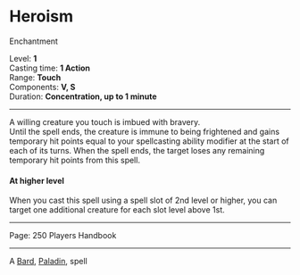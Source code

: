 

# Heroism

Enchantment

Level: **1**  
Casting time: **1 Action**  
Range: **Touch**  
Components: **V, S**  
Duration: **Concentration, up to 1 minute**

---

A willing creature you touch is imbued with bravery.  
Until the spell ends, the creature is immune to being frightened and gains temporary hit points equal to your spellcasting ability modifier at the start of each of its turns. When the spell ends, the target loses any remaining temporary hit points from this spell.

#### At higher level

When you cast this spell using a spell slot of 2nd level or higher, you can target one additional creature for each slot level above 1st.

---

Page: 250 Players Handbook

---

A [Bard](https://www.dnd-spells.com/spells/class/Bard), [Paladin](https://www.dnd-spells.com/spells/class/Paladin), spell
